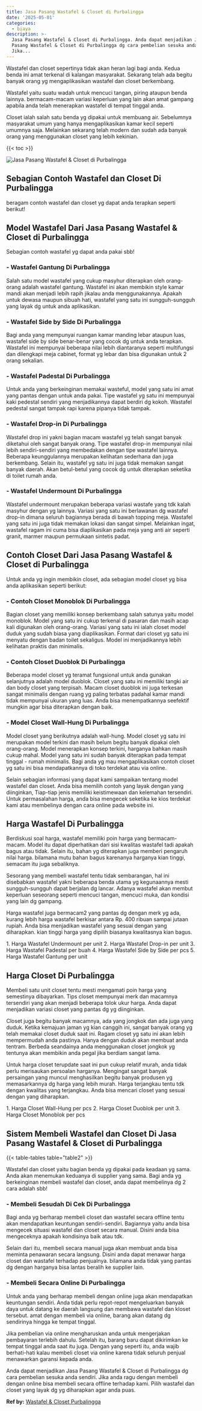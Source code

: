 ```yaml
---
title: Jasa Pasang Wastafel & Closet di Purbalingga
date: '2025-05-01'
categories:
  - biaya
description: >-
  Jasa Pasang Wastafel & Closet di Purbalingga. Anda dapat menjadikan Jasa
  Pasang Wastafel & Closet di Purbalingga dg cara pembelian sesuka anda sendiri.
  Jika...
---
```


Wastafel dan closet sepertinya tidak akan heran lagi bagi anda. Kedua benda ini amat terkenal di kalangan masyarakat. Sekarang telah ada begitu banyak orang yg mengaplikasikan wastafel dan closet berkembang.

Wastafel yaitu suatu wadah untuk mencuci tangan, piring ataupun benda lainnya. bermacam-macam variasi keperluan yang lain akan amat gampang apabila anda telah menerapkan wastafel di tempat tinggal anda.

Closet ialah salah satu benda yg dipakai untuk membuang air. Sebelumnya masyarakat umum yang hanya mengaplikasikan kamar kecil seperti umumnya saja. Melainkan sekarang telah modern dan sudah ada banyak orang yang menggunakan closet yang lebih kekinian.

{{< toc >}}

![Jasa Pasang Wastafel & Closet di Purbalingga](/images/wastafel-closet-murah42.png)

## Sebagian Contoh Wastafel dan Closet Di Purbalingga

beragam contoh wastafel dan closet yg dapat anda terapkan seperti berikut!

## Model Wastafel Dari Jasa Pasang Wastafel & Closet di Purbalingga

Sebagian contoh wastafel yg dapat anda pakai sbb!

### \- Wastafel Gantung Di Purbalingga

Salah satu model wastafel yang cukup masyhur diterapkan oleh orang-orang adalah wastafel gantung. Wastafel ini akan membikin style kamar mandi akan menjadi lebih rapih jikalau anda menggunakannya. Apakah untuk dewasa maupun sibuah hati, wastafel yang satu ini sungguh-sungguh yang layak dg untuk anda aplikasikan.

### \- Wastafel Side by Side Di Purbalingga

Bagi anda yang mempunyai ruangan kamar manding lebar ataupun luas, wastafel side by side benar-benar yang cocok dg untuk anda terapkan. Wastafel ini mempunyai beberapa nilai lebih diantaranya seperti multifungsi dan dilengkapi meja cabinet, format yg lebar dan bisa digunakan untuk 2 orang sekalian.

### \- Wastafel Padestal Di Purbalingga

Untuk anda yang berkeinginan memakai wasteful, model yang satu ini amat yang pantas dengan untuk anda pakai. Tipe wastafel yg satu ini mempunyai kaki pedestal sendiri yang menjadikannya dapat berdiri dg kokoh. Wastafel pedestal sangat tampak rapi karena pipanya tidak tampak.

### \- Wastafel Drop-in Di Purbalingga

Wastafel drop ini yakni bagian macam wastafel yg telah sangat banyak diketahui oleh sangat banyak orang. Tipe wastafel drop-in mempunyai nilai lebih sendiri-sendiri yang membedakan dengan tipe wastafel lainnya. Beberapa keunggulannya merupakan kelihatan sederhana dan juga berkembang. Selain itu, wastafel yg satu ini juga tidak memakan sangat banyak daerah. Akan betul-betul yang cocok dg untuk diterapkan seketika di toilet rumah anda.

### \- Wastafel Undermount Di Purbalingga

Wastafel undermount merupakan beberapa variasi wastafe yang tdk kalah masyhur dengan yg lainnya. Variasi yang satu ini berlawanan dg wastafel drop-in dimana seluruh bagiannya berada di bawah topping meja. Wastafel yang satu ini juga tidak memakan lokasi dan sangat simpel. Melainkan ingat, wastafel ragam ini cuma bisa diaplikasikan pada meja yang anti air seperti granit, marmer maupun permukaan sintetis padat.

## Contoh Closet Dari Jasa Pasang Wastafel & Closet di Purbalingga

Untuk anda yg ingin membikin closet, ada sebagian model closet yg bisa anda aplikasikan seperti berikut:

### \- Contoh Closet Monoblok Di Purbalingga

Bagian closet yang memiliki konsep berkembang salah satunya yaitu model monoblok. Model yang satu ini cukup terkenal di pasaran dan masih acap kali digunakan oleh orang-orang. Variasi yang satu ini ialah closet model duduk yang sudah biasa yang diaplikasikan. Format dari closet yg satu ini menyatu dengan badan toilet sekaligus. Model ini menjadikannya lebih kelihatan praktis dan minimalis.

### \- Contoh Closet Duoblok Di Purbalingga

Beberapa model closet yg teramat fungsional untuk anda gunakan selanjutnya adalah model duoblok. Closet yang satu ini memiliki tangki air dan body closet yang terpisah. Macam closet duoblok ini juga terkesan sangat minimalis dengan ruang yg paling terbatas padahal kamar mandi tidak mempunyai ukuran yang luas. Anda bisa menempatkannya seefektif mungkin agar bisa diterapkan dengan baik.

### \- Model Closet Wall-Hung Di Purbalingga

Model closet yang berikutnya adalah wall-hung. Model closet yg satu ini merupakan model terkini dan masih belum begitu banyak dipakai oleh orang-orang. Model menerapkan konsep terkini, harganya bahkan masih cukup mahal. Model yang satu ini sudah banyak diterapkan pada tempat tinggal - rumah minimalis. Bagi anda yg mau mengaplikasikan contoh closet yg satu ini bisa mendapatkannya di toko terdekat atau via online.

Selain sebagian informasi yang dapat kami sampaikan tentang model wastafel dan closet. Anda bisa memilih contoh yang layak dengan yang diinginkan, Tiap-tiap jenis memiliki keistimewaan dan kelemahan tersendiri. Untuk permasalahan harga, anda bisa mengecek seketika ke kios terdekat kami atau membelinya dengan cara online pada website ini.

## Harga Wastafel Di Purbalingga

Berdiskusi soal harga, wastafel memiliki poin harga yang bermacam-macam. Model itu dapat diperhatikan dari sisi kwalitas wastafel tadi apakah bagus atau tidak. Selain itu, bahan yg diterapkan juga memberi pengaruh nilai harga. bilamana mutu bahan bagus karenanya harganya kian tinggi, semacam itu juga sebaliknya.

Sesorang yang membeli wastafel tentu tidak sembarangan, hal ini disebabkan wastafel yakni beberapa benda utama yg kegunaannya mesti sungguh-sungguh dapat berjalan dg lancar. Adanya wastafel akan membut keperluan seseorang seperti mencuci tangan, mencuci muka, dan kondisi yang lain dg gampang.

Harga wastafel juga bermacam2 yang pantas dg dengan merk yg ada, kurang lebih harga wastafel berkisar antara Rp. 400 ribuan sampai jutaan rupiah. Anda bisa menjadikan wastafel yang sesuai dengan yang diharapkan. kian tinggi harga yang dipilih biasanya kwalitasnya kian bagus.

1\. Harga Wastafel Undermount per unit 2. Harga Wastafel Drop-in per unit 3. Harga Wastafel Padestal per buah 4. Harga Wastafel Side by Side per pcs 5. Harga Wastafel Gantung per unit

## Harga Closet Di Purbalingga

Membeli satu unit closet tentu mesti mengamati poin harga yang semestinya dibayarkan. Tips closet mempunyai merk dan macamnya tersendiri yang akan menjadi beberapa tolok ukur harga. Anda dapat menjadikan variasi closet yang pantas dg yg diinginkan.

Closet juga begitu banyak macamnya, ada yang jongkok dan ada juga yang duduk. Ketika kemajuan jaman yg kian canggih ini, sangat banyak orang yg telah memakai closet duduk saat ini. Ragam closet yg satu ini akan lebih mempermudah anda pastinya. Hanya dengan duduk akan membuat anda tentram. Berbeda seandainya anda menggunakan closet jongkok yg tentunya akan membikin anda pegal jika berdiam sangat lama.

Untuk harga closet terupdate saat ini pun cukup relatif murah, anda tidak perlu merisaukan persoalan harganya. Mengingat sangat banyak persaingan yang muncul menghasilkan begitu banyak produsen yg memasarkannya dg harga yang lebih murah. Harga terjangkau tentu tdk dengan kwalitas yang terjangkau. Anda bisa mencari closet yang sesuai dengan yang diharapkan.

1\. Harga Closet Wall-Hung per pcs 2. Harga Closet Duoblok per unit 3. Harga Closet Monoblok per pcs

## Sistem Membeli Wastafel dan Closet Di Jasa Pasang Wastafel & Closet di Purbalingga

{{< table-tables table="table2" >}}

Wastafel dan closet yaitu bagian benda yg dipakai pada keadaan yg sama. Anda akan menemukan keduanya di supplier yang sama. Bagi anda yg berkeinginan membeli wastafel dan closet, anda dapat membelinya dg 2 cara adalah sbb!

### \- Membeli Sesudah Di Cek Di Purbalingga

Bagi anda yg berharap membeli closet dan wastafel secara offline tentu akan mendapatkan keuntungan sendiri-sendiri. Bagiannya yaitu anda bisa mengecek situasi wastafel dan closet secara manual. Disini anda bisa mengeceknya apakah kondisinya baik atau tdk.

Selain dari itu, membeli secara manual juga akan membuat anda bisa meminta penawaran secara langsung. Disini anda dapat menawar harga closet dan wastafel terhadap penjualnya. bilamana anda tidak yang pantas dg dengan harganya bisa lantas beralih ke supplier lain.

### \- Membeli Secara Online Di Purbalingga

Untuk anda yang berharap membeli dengan online juga akan mendapatkan keuntungan sendiri. Anda tidak perlu repot-repot mengeluarkan banyak daya untuk datang ke daerah langsung dan membawa wastafel dan kloset tersebut. amat dengan membeli via online, barang akan datang dg sendirinya hingga ke tempat tinggal.

Jika pembelian via online mengharuskan anda untuk mengerjakan pembayaran terlebih dahulu. Setelah itu, barang baru dapat dikirimkan ke tempat tinggal anda saat itu juga. Dengan yang seperti itu, anda wajib berhati-hati kalau membeli closet via online karena tidak seluruh penjual menawarkan garansi kepada anda.

Anda dapat menjadikan Jasa Pasang Wastafel & Closet di Purbalingga dg cara pembelian sesuka anda sendiri. Jika anda ragu dengan membeli dengan online bisa membeli secara offline terhadap kami. Pilih wastafel dan closet yang layak dg yg diharapkan agar anda puas.

**Ref by:** [Wastafel & Closet Purbalingga](https://id.wikipedia.org/wiki/Wastafel)
